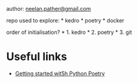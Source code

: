 author: neelan.pather@gmail.com

repo used to explore:
    * kedro
    * poetry
    * docker

order of initialisation?
    * 1. kedro
    * 2. poetry
    * 3. git
    

# Useful links
* [Getting started wit5h Python Poetry](https://favourkelvin17.medium.com/getting-started-with-python-poetryintroduction-656da7c1ddcd)
